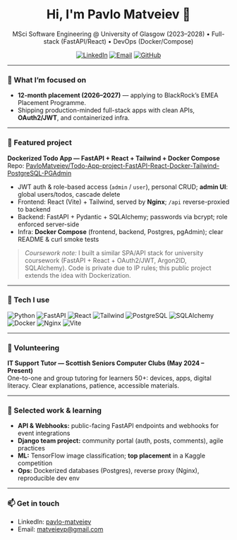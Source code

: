 <!-- Profile README for Pavlo Matveiev -->

<h1 align="center">Hi, I'm Pavlo Matveiev 👋</h1>
<p align="center">
  MSci Software Engineering @ University of Glasgow (2023–2028) • Full-stack (FastAPI/React) • DevOps (Docker/Compose)
</p>

<p align="center">
  <a href="https://www.linkedin.com/in/pavlo-matveiev"><img alt="LinkedIn" src="https://img.shields.io/badge/LinkedIn-Pavlo%20Matveiev-0A66C2?logo=linkedin&logoColor=white"></a>
  <a href="mailto:matveievp@gmail.com"><img alt="Email" src="https://img.shields.io/badge/Email-matveievp%40gmail.com-EA4335?logo=gmail&logoColor=white"></a>
  <a href="https://github.com/PavloMatveiev"><img alt="GitHub" src="https://img.shields.io/badge/GitHub-PavloMatveiev-181717?logo=github&logoColor=white"></a>
</p>

---

### 🎯 What I’m focused on
- **12-month placement (2026–2027)** — applying to BlackRock’s EMEA Placement Programme.
- Shipping production-minded full-stack apps with clean APIs, **OAuth2/JWT**, and containerized infra.

---

### 🚀 Featured project
**Dockerized Todo App — FastAPI + React + Tailwind + Docker Compose**  
Repo: <a href="https://github.com/PavloMatveiev/Todo-App-project-FastAPI-React-Docker-Tailwind-PostgreSQL-PGAdmin">PavloMatveiev/Todo-App-project-FastAPI-React-Docker-Tailwind-PostgreSQL-PGAdmin</a>

- JWT auth & role-based access (`admin` / `user`), personal CRUD; **admin UI**: global users/todos, cascade delete  
- Frontend: React (Vite) + Tailwind, served by **Nginx**; `/api` reverse-proxied to backend  
- Backend: FastAPI + Pydantic + SQLAlchemy; passwords via bcrypt; role enforced server-side  
- Infra: **Docker Compose** (frontend, backend, Postgres, pgAdmin); clear README & curl smoke tests

> *Coursework note:* I built a similar SPA/API stack for university coursework (FastAPI + React + OAuth2/JWT, Argon2ID, SQLAlchemy). Code is private due to IP rules; this public project extends the idea with Dockerization.

---

### 🧰 Tech I use
<p>
  <img alt="Python" src="https://img.shields.io/badge/Python-3.x-3776AB?logo=python&logoColor=white">
  <img alt="FastAPI" src="https://img.shields.io/badge/FastAPI-009688?logo=fastapi&logoColor=white">
  <img alt="React" src="https://img.shields.io/badge/React-18-61DAFB?logo=react&logoColor=black">
  <img alt="Tailwind" src="https://img.shields.io/badge/TailwindCSS-06B6D4?logo=tailwindcss&logoColor=white">
  <img alt="PostgreSQL" src="https://img.shields.io/badge/PostgreSQL-4169E1?logo=postgresql&logoColor=white">
  <img alt="SQLAlchemy" src="https://img.shields.io/badge/SQLAlchemy-D71F00?logo=python&logoColor=white">
  <img alt="Docker" src="https://img.shields.io/badge/Docker%20Compose-2496ED?logo=docker&logoColor=white">
  <img alt="Nginx" src="https://img.shields.io/badge/Nginx-009639?logo=nginx&logoColor=white">
  <img alt="Vite" src="https://img.shields.io/badge/Vite-646CFF?logo=vite&logoColor=white">
</p>

---

### 🤝 Volunteering
**IT Support Tutor — Scottish Seniors Computer Clubs (May 2024 – Present)**  
One-to-one and group tutoring for learners 50+: devices, apps, digital literacy. Clear explanations, patience, accessible materials.

---

### 📌 Selected work & learning
- **API & Webhooks:** public-facing FastAPI endpoints and webhooks for event integrations  
- **Django team project:** community portal (auth, posts, comments), agile practices  
- **ML:** TensorFlow image classification; **top placement** in a Kaggle competition  
- **Ops:** Dockerized databases (Postgres), reverse proxy (Nginx), reproducible dev env

---

### 📫 Get in touch
- LinkedIn: <a href="https://www.linkedin.com/in/pavlo-matveiev">pavlo-matveiev</a>  
- Email: <a href="mailto:matveievp@gmail.com">matveievp@gmail.com</a>  
<!-- Optional: once you add your CV -->
<!-- [Download CV (PDF)](docs/Pavlo_Matveiev_CV.pdf) -->
